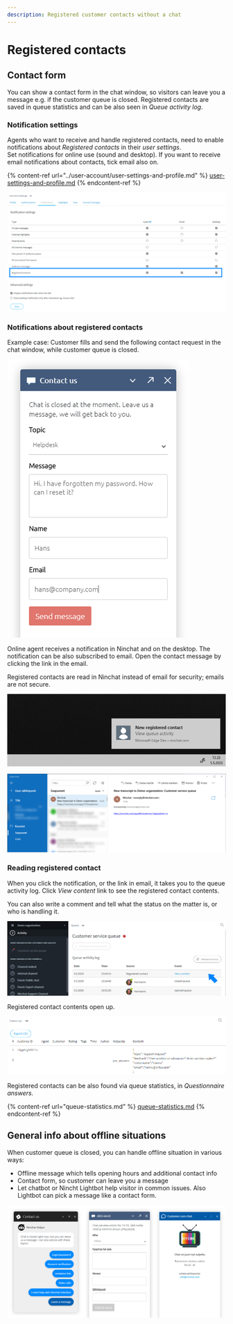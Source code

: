 ```yaml
---
description: Registered customer contacts without a chat
---
```


# Registered contacts

## Contact form

You can show a contact form in the chat window, so visitors can leave you a message e.g. if the customer queue is closed. Registered contacts are saved in queue statistics and can be also seen in _Queue activity log_.

### Notification settings

Agents who want to receive and handle registered contacts, need to enable notifications about _Registered contacts_ in their _user settings_.\
Set notifications for online use (sound and desktop). If you want to receive email notifications about contacts, tick email also on.

{% content-ref url="../user-account/user-settings-and-profile.md" %}
[user-settings-and-profile.md](../user-account/user-settings-and-profile.md)
{% endcontent-ref %}

![User settings - Notifications - Registered contacts](../.gitbook/assets/registered-settings-en.png)

### Notifications about registered contacts

Example case: Customer fills and send the following contact request in the chat window, while customer queue is closed.

![Customer contact request](../.gitbook/assets/registered-customer-contact.PNG)

Online agent receives a notification in Ninchat and on the desktop. The notification can be also subscribed to email. Open the contact message by clicking the link in the email.

Registered contacts are read in Ninchat instead of email for security; emails are not secure.

![](../.gitbook/assets/registered-notification-en.png)

![](../.gitbook/assets/registered-email.png)

### Reading registered contact

When you click the notification, or the link in email, it takes you to the queue activity log. Click _View content_ link to see the registered contact contents.

You can also write a comment and tell what the status on the matter is, or who is handling it.&#x20;

![Queue log: new registered contact](../.gitbook/assets/registered-log-en.png)

Registered contact contents open up.&#x20;

![Registered contact content](../.gitbook/assets/registered-transcript-en.png)

Registered contacts can be also found via queue statistics, in _Questionnaire answers._

{% content-ref url="queue-statistics.md" %}
[queue-statistics.md](queue-statistics.md)
{% endcontent-ref %}

## General info about offline situations

When customer queue is closed, you can handle offline situation in various ways:

* Offline message which tells opening hours and additional contact info
* Contact form, so customer can leave you a message
* Let chatbot or Nincht Lightbot help visitor in common issues. Also Lightbot can pick a message like a contact form.

![Offline views: Ninchat Light-bot, Contact form, Offline message](../.gitbook/assets/offline-views.png)

